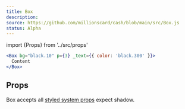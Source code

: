 ```yaml
---
title: Box
description:
source: https://github.com/millionscard/cash/blob/main/src/Box.js
status: Alpha
---
```


import {Props} from '../src/props'

```jsx
<Box bg="black.10" p={3} _text={{ color: 'black.300' }}>
  Content
</Box>
```

## Props

<Props of="Box" />

Box accepts all [styled system props](https://styled-system.com/table/) expect shadow.
